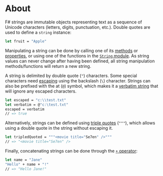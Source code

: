 # About

F# strings are immutable objects representing text as a sequence of Unicode characters (letters, digits, punctuation, etc.). Double quotes are used to define a `string` instance:

```fsharp
let fruit = "Apple"
```

Manipulating a string can be done by calling one of its [methods][methods] or [properties][properties], or using one of the functions in the [`String` module][string-module]. As string values can never change after having been defined, all string manipulation methods/functions will return a new string.

A string is delimited by double quote (`"`) characters. Some special characters need [escaping][escaping] using the backslash (`\`) character. Strings can also be prefixed with the at (`@`) symbol, which makes it a [verbatim string][verbatim] that will ignore any escaped characters.

```fsharp
let escaped = "c:\\test.txt"
let verbatim = @"c:\test.txt"
escaped = verbatim
// => true
```

Alternatively, strings can be defined using [triple quotes][triple-quoted] (`"""`), which allows using a double quote in the string without escaping it.

```fsharp
let tripledQuoted = """<movie title="Se7en" />"""
// => "<movie title="Se7en" />
```

Finally, concatenating strings can be done through the [`+` operator][plus-operator]:

```fsharp
let name = "Jane"
"Hello" + name + "!"
// => "Hello Jane!"
```

[verbatim]: https://docs.microsoft.com/en-us/dotnet/fsharp/language-reference/strings#verbatim-strings
[triple-quoted]: https://docs.microsoft.com/en-us/dotnet/fsharp/language-reference/strings#triple-quoted-strings
[methods]: https://docs.microsoft.com/en-us/dotnet/api/system.string?view=netcore-3.1#methods
[properties]: https://docs.microsoft.com/en-us/dotnet/api/system.string?view=netcore-3.1#properties
[string-module]: https://msdn.microsoft.com/visualfsharpdocs/conceptual/core.string-module-%5bfsharp%5d
[escaping]: https://docs.microsoft.com/en-us/dotnet/fsharp/language-reference/strings#remarks
[plus-operator]: https://docs.microsoft.com/en-us/dotnet/fsharp/language-reference/strings#string-operators
